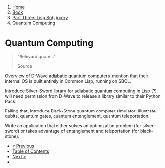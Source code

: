 <ol class="breadcrumb">
  <li><a href="/">Home</a></li>
  <li><a href="/book/">Book</a></li>
  <li><a href="/book/3-0-0-overview/">Part Three: Lisp So(u)rcery</a></li>
  <li class="active">Quantum Computing</li>
</ol>

# Quantum Computing

> "Relevant quote..."
> <footer>Source</footer>

Overview of D-Wave adiabatic quantum computers; mention that their internal OS is built entirely in Common Lisp, running on SBCL.

Introduce Silver-Sword library for adiabatic quantum computing in Lisp (?) will need permission from D-Wave to release a library similar to their Python Pack.

Failing that, introduce Black-Stone quantum computer simulator; illustrate qubits, quantum gates, quantum entanglement, quantum teleportation.

Write an application that either solves an optimization problem (for silver-sword) or takes advantage of entanglement and teleportation (for black-stone).

<ul class="pager">
  <li class="previous"><a href="/book/3-13-0-computational-physics/">&laquo; Previous</a></li>
  <li><a href="/book/">Table of Contents</a></li>
  <li class="next"><a href="/book/3-15-0-nlp/">Next &raquo;</a><li>
</ul>
